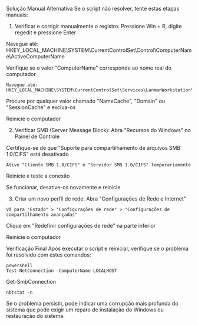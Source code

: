 Solução Manual Alternativa
Se o script não resolver, tente estas etapas manuais:

1. Verificar e corrigir manualmente o registro:
Pressione Win + R, digite regedit e pressione Enter

Navegue até: HKEY_LOCAL_MACHINE\SYSTEM\CurrentControlSet\Control\ComputerName\ActiveComputerName

Verifique se o valor "ComputerName" corresponde ao nome real do computador
````
Navegue até: HKEY_LOCAL_MACHINE\SYSTEM\CurrentControlSet\Services\LanmanWorkstation\Parameters
````
Procure por qualquer valor chamado "NameCache", "Domain" ou "SessionCache" e exclua-os

Reinicie o computador

2. Verificar SMB (Server Message Block):
Abra "Recursos do Windows" no Painel de Controle

Certifique-se de que "Suporte para compartilhamento de arquivos SMB 1.0/CIFS" está desativado
````
Ative "Cliente SMB 1.0/CIFS" e "Servidor SMB 1.0/CIFS" temporariamente
````
Reinicie e teste a conexão

Se funcionar, desative-os novamente e reinicie

3. Criar um novo perfil de rede:
Abra "Configurações de Rede e Internet"
````
Vá para "Estado" > "Configurações de rede" > "Configurações de compartilhamento avançadas"
````
Clique em "Redefinir configurações de rede" na parte inferior

Reinicie o computador

Verificação Final
Após executar o script e reiniciar, verifique se o problema foi resolvido com estes comandos:
````
powershell
Test-NetConnection -ComputerName LOCALHOST
````
Get-SmbConnection
````
nbtstat -n
````
Se o problema persistir, pode indicar uma corrupção mais profunda do sistema que pode exigir um reparo de instalação do Windows ou restauração do sistema.
